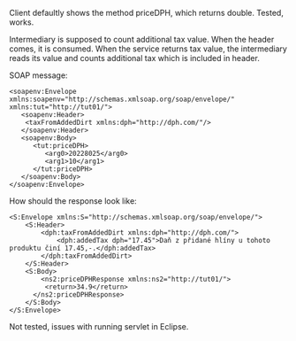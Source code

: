 Client defaultly shows the method priceDPH, which returns double. Tested, works.

Intermediary is supposed to count additional tax value. When the header comes, it is consumed. When the service returns tax value, the intermediary reads its value and counts additional tax which is included in header.

SOAP message:

```
<soapenv:Envelope xmlns:soapenv="http://schemas.xmlsoap.org/soap/envelope/" xmlns:tut="http://tut01/">
   <soapenv:Header>
   	<taxFromAddedDirt xmlns:dph="http://dph.com/"/>
   </soapenv:Header>
   <soapenv:Body>
      <tut:priceDPH>
         <arg0>20228025</arg0>
         <arg1>10</arg1>
      </tut:priceDPH>
   </soapenv:Body>
</soapenv:Envelope>
```

How should the response look like:

```
<S:Envelope xmlns:S="http://schemas.xmlsoap.org/soap/envelope/">
    <S:Header>
        <dph:taxFromAddedDirt xmlns:dph="http://dph.com/">
            <dph:addedTax dph="17.45">Daň z přidané hlíny u tohoto produktu činí 17.45,-.</dph:addedTax>
        </dph:taxFromAddedDirt>
    </S:Header>
    <S:Body>
        <ns2:priceDPHResponse xmlns:ns2="http://tut01/">
         <return>34.9</return>
      </ns2:priceDPHResponse>
    </S:Body>
</S:Envelope>
```

Not tested, issues with running servlet in Eclipse.

